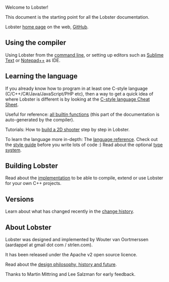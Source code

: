 Welcome to Lobster!

This document is the starting point for all the Lobster documentation.

Lobster [home page][] on the web, [GitHub][].

## Using the compiler

Using Lobster from the [command line][], or setting up editors such as
[Sublime Text][] or [Notepad++][] as IDE.

## Learning the language

If you already know how to program in at least one C-style language
(C/C++/C\#/Java/JavaScript/PHP etc), then a way to get a quick idea of
where Lobster is different is by looking at the [C-style language Cheat
Sheet][].

Useful for reference: [all builtin functions][] (this part of the
documentation is auto-generated by the compiler).

Tutorials: How to [build a 2D shooter][] step by step in Lobster.

To learn the language more in-depth: The [language reference][]. Check
out the [style guide][] before you write lots of code :) Read about the
optional [type system][].

## Building Lobster

Read about the [implementation][] to be able to compile, extend or use
Lobster for your own C++ projects.

## Versions

Learn about what has changed recently in the [change history][].

## About Lobster

Lobster was designed and implemented by Wouter van Oortmerssen
(aardappel at gmail dot com / strlen.com).

It has been released under the Apache v2 open source licence.

Read about the [design philosophy, history and future][].

Thanks to Martin Mittring and Lee Salzman for early feedback.

  [home page]: http://strlen.com/lobster/
  [GitHub]: https://github.com/aardappel/lobster
  [command line]: command_line_usage.html
  [Sublime Text]: sublime_ide.html
  [Notepad++]: notepadpp_ide.html
  [C-style language Cheat Sheet]: C_style%20language%20Cheat%20Sheet%20for%20Lobster.html
  [all builtin functions]: builtin_functions_reference.html
  [build a 2D shooter]: shooter_tutorial.html
  [language reference]: language_reference.html
  [style guide]: style_guide.html
  [type system]: type_checker.html
  [implementation]: implementation.html
  [change history]: history.txt
  [design philosophy, history and future]: philosophy.html
